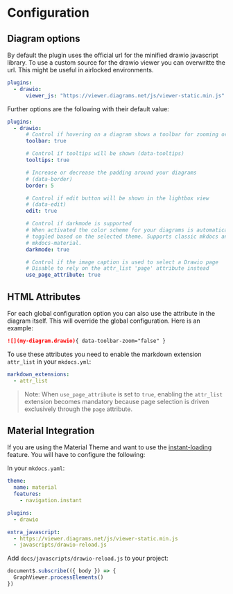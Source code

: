 # Configuration

## Diagram options

By default the plugin uses the official url for the minified drawio javascript library. To use a custom source for the drawio viewer you can overwritte the url. This might be useful in airlocked environments.

```yaml
plugins:
  - drawio:
      viewer_js: "https://viewer.diagrams.net/js/viewer-static.min.js"
```

Further options are the following with their default value:

```yaml
plugins:
  - drawio:
      # Control if hovering on a diagram shows a toolbar for zooming or not
      toolbar: true

      # Control if tooltips will be shown (data-tooltips)
      tooltips: true

      # Increase or decrease the padding around your diagrams
      # (data-border)
      border: 5

      # Control if edit button will be shown in the lightbox view
      # (data-edit)
      edit: true

      # Control if darkmode is supported
      # When activated the color scheme for your diagrams is automatically
      # toggled based on the selected theme. Supports classic mkdocs and
      # mkdocs-material.
      darkmode: true

      # Control if the image caption is used to select a Drawio page
      # Disable to rely on the attr_list 'page' attribute instead
      use_page_attribute: true
```

## HTML Attributes

For each global configuration option you can also use the attribute in the diagram itself. This will override the global configuration. Here is an example:

```markdown
![](my-diagram.drawio){ data-toolbar-zoom="false" }
```

To use these attributes you need to enable the markdown extension `attr_list` in your `mkdocs.yml`:

```yaml
markdown_extensions:
  - attr_list
```

> Note: When `use_page_attribute` is set to `true`, enabling the `attr_list` extension becomes mandatory because page selection is driven exclusively through the `page` attribute.

## Material Integration

If you are using the Material Theme and want to use the [instant-loading](https://squidfunk.github.io/mkdocs-material/setup/setting-up-navigation/?h=instant#instant-loading) feature. You will have to configure the following:

In your `mkdocs.yaml`:

```yaml
theme:
  name: material
  features:
    - navigation.instant

plugins:
  - drawio

extra_javascript:
  - https://viewer.diagrams.net/js/viewer-static.min.js
  - javascripts/drawio-reload.js
```

Add `docs/javascripts/drawio-reload.js` to your project:

```js
document$.subscribe(({ body }) => {
  GraphViewer.processElements()
})
```
